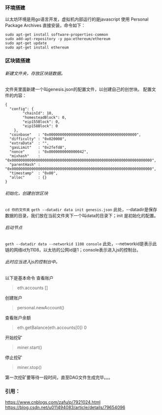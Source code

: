 ### 环境搭建
以太坊环境是用go语言开发，虚拟机内部运行的是javascript
使用 Personal Package Archives 直接安装，命令如下：
```
sudo apt-get install software-properties-common
sudo add-apt-repository -y ppa:ethereum/ethereum
sudo apt-get update
sudo apt-get install ethereum
```
### 区块链搭建
###### 新建文件夹，存放区块链数据。

文件夹里面新建一个叫genesis.json的配置文件，以创建自己的创世块。
配置文件的内容：
```
{
  "config": {
        "chainId": 10,
        "homesteadBlock": 0,
        "eip155Block": 0,
        "eip158Block": 0
    },
  "coinbase"   : "0x0000000000000000000000000000000000000000",
  "difficulty" : "0x020000",
  "extraData"  : "",
  "gasLimit"   : "0x2fefd8",
  "nonce"      : "0x0000000000000042",
  "mixhash"    : "0x0000000000000000000000000000000000000000000000000000000000000000",
  "parentHash" : "0x0000000000000000000000000000000000000000000000000000000000000000",
  "timestamp"  : "0x00",
  "alloc"      : {}
}
```
###### 初始化，创建创世区块
`cd 你的文件夹`
`geth --datadir data init genesis.json`
此处，--datadir是保存数据的目录，我们放在当前文件夹下一个叫data的目录下；init 是初始化的配置。

###### 启动节点
`geth --datadir data --networkid 1108 console`
此处，--networkid是表示此链的网络id为1108，以太坊的公网id是1；console表示进入js的控制台。

###### 此时应当进入js的控制台中。
以下是基本命令
查看账户

> eth.accounts
[]

创建账户

> personal.newAccount()

查看账户余额
> eth.getBalance(eth.accounts[0])
0

开始挖矿
> miner.start()

停止挖矿
> miner.stop()

第一次挖矿要等待一段时间，直至DAG文件生成完毕。。。
### 引用：
https://www.cnblogs.com/zafu/p/7921024.html
https://blog.csdn.net/u011494083/article/details/79654096
